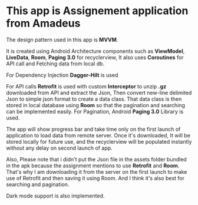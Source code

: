 # This app is Assignement application from Amadeus

The design pattern used in this app is **MVVM**. 

It is created using Android Architecture components such as **ViewModel**, **LiveData**, **Room**, **Paging 3.0** for recyclerview, It also uses **Coroutines** for API call and Fetching data from local db. 

For Dependency Injection **Dagger-Hilt** is used

For API calls **Retrofit** is used with custom **Interceptor** to unzip **.gz** downloaded from API and extract the Json, Then convert new-line delimited Json to simple json format to create a data class. That data class is then stored in local database using **Room** so that the pagination and searching can be implemented easily. For Pagination, Android **Paging 3.0** Library is used. 

The app will show progress bar and take time only on the first launch of application to load data from remote server. Once it's downloaded, It will be stored locally for future use, and the recyclerview will be populated instantly without any delay on second launch of app.

Also, Please note that i didn't put the Json file in the assets folder bundled in the apk because the assignment mentions to use **Retrofit** and **Room**. That's why I am downloading it from the server on the first launch to make use of Retrofit and then saving it using Room. And I think it's also best for searching and pagination. 

Dark mode support is also implemented. 
